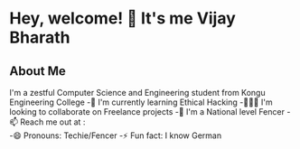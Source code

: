 # Hey, welcome! 👋 It's me Vijay Bharath

About Me
---
I'm a zestful Computer Science and Engineering student from Kongu Engineering College
-🌱 I'm currently learning Ethical Hacking
-🧑‍🤝‍🧑 I'm looking to collaborate on Freelance projects
-🤺 I'm a National level Fencer
-📫 Reach me out at :
<br/>
-😄 Pronouns: Techie/Fencer
-⚡ Fun fact: I know German
